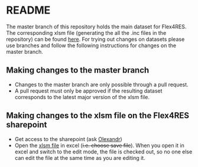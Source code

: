 # README #

The master branch of this repository holds the main dataset for Flex4RES. The corresponding xlsm file (generating the all the .inc files in the repository) can be found [here][xlsm]. For trying out changes on datasets please use branches and follow the following instructions for changes on the master branch.

## Making changes to the master branch
* Changes to the master branch are only possible through a pull request.
* A pull request must only be approved if the resulting dataset corresponds to the latest major version of the xlsm file.

## Making changes to the xlsm file on the Flex4RES sharepoint
* Get access to the sharepoint (ask [Olexandr](mailto:obal@dtu.dk?Subject=Flex4RES%20Data%20on%20Sharepoint&Body=Please%20grant%20me%20access.))
* Open the [xlsm file][xlsm] in excel (~~i.e. choose save file~~). When you open it in excel and switch to the edit mode, the file is checked out, so no one else can edit the file at the same time as you are editing it. 

[xlsm]: https://share.dtu.dk/sites/Flex4RES_119500/Version%20Controlled%20Files/Data.xlsm  "Version controlled xlsm file on the Flex4RES Sharepoint"